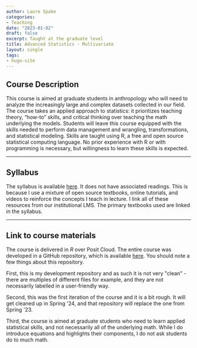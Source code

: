 ```yaml
---
author: Laure Spake
categories:
- Teaching
date: "2023-01-02"
draft: false
excerpt: Taught at the graduate level
title: Advanced Statistics - Multivariate
layout: single
tags:
- hugo-site
---
```


## Course Description

This course is aimed at graduate students in anthropology who will need to analyze the increasingly large and complex datasets collected in our field. The course takes an applied approach to statistics: it prioritizes teaching theory, “how-to” skills, and critical thinking over teaching the math underlying the models. Students will leave this course equipped with the skills needed to perform data management and wrangling, transformations, and statistical modeling. Skills are taught using R, a free and open source statistical computing language. No prior experience with R or with programming is necessary, but willingness to learn these skills is expected.

---

## Syllabus

The syllabus is available [here](https://drive.google.com/file/d/1Q-2mb-234fGiIAwJ8EoAHyqvKfWCnpbB/view?usp=sharing). It does not have associated readings. This is because I use a mixture of open source textbooks, online tutorials, and videos to reinforce the concepts I teach in lecture. I link all of these resources from our institutional LMS. The primary textbooks used are linked in the syllabus.

--- 

## Link to course materials

The course is delivered in *R* over Posit Cloud. The entire course was developed in a GitHub repository, which is available [here](https://github.com/lolosp/bu-anth572s/tree/main). You should note a few things about this repository. 

First, this is my development repository and as such it is not very "clean" - there are multiples of different files for example, and they are not necessarily labelled in a user-friendly way. 

Second, this was the first iteration of the course and it is a bit rough. It will get cleaned up in Spring '24, and that repository will replace the one from Spring '23. 

Third, the course is aimed at graduate students who need to learn applied statistical skills, and not necessarily all of the underlying math. While I do introduce equations and highlights their components, I do not ask students do to much math.
